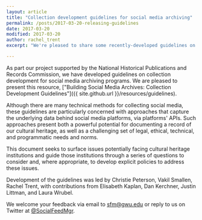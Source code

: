 ```yaml
---
layout: article
title: "Collection development guidelines for social media archiving"
permalink: /posts/2017-03-20-releasing-guidelines
date: 2017-03-20
modified: 2017-03-20
author: rachel_trent
excerpt: "We're pleased to share some recently-developed guidelines on building social media archives."

---
```


As part our project supported by the National Historical Publications and Records Commission, we have developed
guidelines on collection development for social media archiving programs. We are pleased
to present this resource, ["Building Social Media Archives: Collection
Development Guidelines"]({{ site.github.url }}/resources/guidelines).


Although there are many technical methods for collecting social media, these guidelines
are particularly concerned with approaches that capture the underlying data behind social
media platforms, via platforms' APIs. Such approaches present both a powerful potential for
documenting a record of our cultural heritage, as well as a challenging set of legal,
ethical, technical, and programmatic needs and norms.

This document seeks to surface issues potentially facing cultural heritage institutions
and guide those institutions through a series of questions to consider and, where appropriate,
to develop explicit policies to address these issues.

Development of the guidelines was led by Christie Peterson, Vakil Smallen, Rachel Trent, with contributions from Elisabeth Kaplan, Dan Kerchner, Justin Littman, and Laura Wrubel.

We welcome your feedback via email to sfm@gwu.edu or reply to us on Twitter at
[@SocialFeedMgr](http://twitter.com/SocialFeedMgr).
